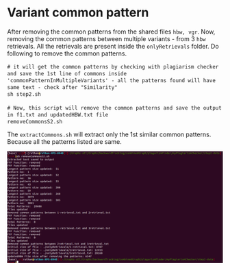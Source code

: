 # Variant common pattern

After removing the common patterns from the shared files `hbw, vgr`. Now, removing the common patterns between multiple variants - from 3 `hbw` retrievals. All the retrievals are present inside the `onlyRetrievals` folder.
Do following to remove the common patterns.
```
# it will get the common patterns by checking with plagiarism checker and save the 1st line of commons inside 'commonPatternInMultipleVariants' - all the patterns found will have same text - check after "Similarity"
sh step2.sh 

# Now, this script will remove the common patterns and save the output in f1.txt and updatedHBW.txt file
removeCommonsS2.sh
```

The `extractCommons.sh` will extract only the 1st similar common patterns. Because all the patterns listed are same.

![variantCommonPatterns](pics/variantCommonPatterns.png)
